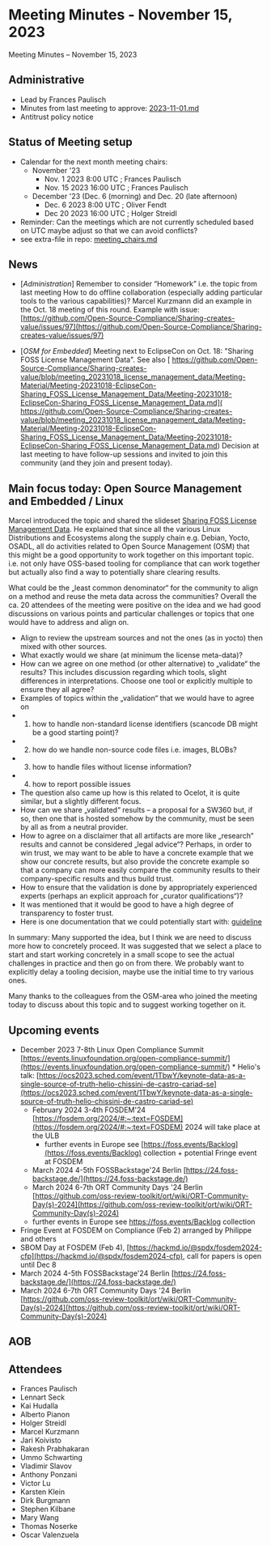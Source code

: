 # Meeting Minutes - November 15, 2023
Meeting Minutes – November 15, 2023
## Administrative
* Lead by Frances Paulisch
* Minutes from last meeting to approve: [2023-11-01.md](https://github.com/Open-Source-Compliance/Sharing-creates-value/blob/master/Meeting-Material/Meeting-20231101/2023-11-01.md)      
* Antitrust policy notice
## Status of Meeting setup
* Calendar for the next month meeting chairs:
  * November '23
    * Nov. 1 2023 8:00 UTC ; Frances Paulisch
    * Nov. 15 2023 16:00 UTC ; Frances Paulisch
  * December '23 (Dec. 6 (morning) and Dec. 20 (late afternoon) 
    * Dec. 6 2023 8:00 UTC ; Oliver Fendt
    * Dec 20 2023 16:00 UTC ; Holger Streidl
* Reminder: Can the meetings which are not currently scheduled based on UTC maybe adjust so that we can avoid conflicts?
* see extra-file in repo: [meeting\_chairs.md](https://github.com/Open-Source-Compliance/Sharing-creates-value/blob/master/Meeting-Material/Meeting-Organization/meeting\_chairs.md)
## News
 * [*Administration*] Remember to consider “Homework” i.e. the topic from last meeting How to do offline collaboration (especially adding particular tools to the various capabilities)? Marcel Kurzmann did an example in the Oct. 18 meeting of this round.  Example with issue: [https://github.com/Open-Source-Compliance/Sharing-creates-value/issues/97](https://github.com/Open-Source-Compliance/Sharing-creates-value/issues/97)

 * [*OSM for Embedded*] Meeting next to EclipseCon on Oct. 18: "Sharing FOSS License Management Data". See also  [ https://github.com/Open-Source-Compliance/Sharing-creates-value/blob/meeting_20231018_license_management_data/Meeting-Material/Meeting-20231018-EclipseCon-Sharing_FOSS_License_Management_Data/Meeting-20231018-EclipseCon-Sharing_FOSS_License_Management_Data.md]( https://github.com/Open-Source-Compliance/Sharing-creates-value/blob/meeting_20231018_license_management_data/Meeting-Material/Meeting-20231018-EclipseCon-Sharing_FOSS_License_Management_Data/Meeting-20231018-EclipseCon-Sharing_FOSS_License_Management_Data.md)  Decision at last meeting to have follow-up sessions and invited to join this community (and they join and present today). 
## Main focus today:		Open Source Management and Embedded / Linux

Marcel introduced the topic and shared the slideset [Sharing FOSS License Management Data](https://github.com/Open-Source-Compliance/Sharing-creates-value/blob/master/Meeting-Material/Meeting-20231115/Sharing_FOSS_License_Management_Data.pptx).  He explained that since all the various Linux Distributions and Ecosystems along the supply chain e.g. Debian, Yocto, OSADL, all do activities related to Open Source Management (OSM) that this might be a good opportunity to work together on this important topic. i.e. not only have OSS-based tooling for compliance that can work together but actually also find a way to potentially share clearing results.  

What could be the „least common denominator“ for the community to align on a method and reuse the meta data across the communities?
Overall the ca. 20 attendees of the meeting were positive on the idea and we had good discussions on various points and particular challenges or topics that one would have to address and align on. 
* Align to review the upstream sources and not the ones (as in yocto) then mixed with other sources.
* What exactly would we share (at minimum the license meta-data)?
* How can we agree on one method (or other alternative) to „validate“ the results? This includes discussion regarding which tools, slight differences in interpretations. Choose one tool or explicitly multiple to ensure they all agree?
* Examples of topics within the „validation“ that we would have to agree on
* 1) how to handle non-standard license identifiers (scancode DB might be a good starting point)?
* 2) how do we handle non-source code files i.e. images, BLOBs?
* 3) how to handle files without license information?
* 4) how to report possible issues
* The question also came up how is this related to Ocelot, it is quite similar, but a slightly different focus.
* How can we share „validated“ results – a proposal for a SW360 but, if so, then one that is hosted somehow by the community, must be seen by all as from a neutral provider.
* How to agree on a disclaimer that all artifacts are more like „research“ results and cannot be considered „legal advice“?  Perhaps, in order to win trust, we may want to be able to have a concrete example that we show our concrete results, but also provide the concrete example so that a company can more easily compare the community results to their company-specific results and thus build trust.
* How to ensure that the validation is done by appropriately experienced experts (perhaps an explicit approach for „curator qualifications“)?
* It was mentioned that it would be good to have a high degree of transparency to foster trust.
* Here is one documentation that we could potentially start with: [guideline](https://gitlab.eclipse.org/eclipse/oniro-compliancetoolchain/toolchain/docs/-/blob/main/audit_workflow/oniro_ip_audit_guidelines.md)

In summary: Many supported the idea, but I think we are need to discuss more how to concretely proceed. It was suggested that we select a place to start and start working concretely in a small scope to see the actual challenges in practice and then go on from there. We probably want to explicitly delay a tooling decision, maybe use the initial time to try various ones.

Many thanks to the colleagues from the OSM-area who joined the meeting today to discuss about this topic and to suggest working together on it.

## Upcoming events
* December 2023 7-8th Linux Open Compliance Summit [https://events.linuxfoundation.org/open-compliance-summit/](https://events.linuxfoundation.org/open-compliance-summit/)
       * Helio's talk: [https://ocs2023.sched.com/event/1TbwY/keynote-data-as-a-single-source-of-truth-helio-chissini-de-castro-cariad-se](https://ocs2023.sched.com/event/1TbwY/keynote-data-as-a-single-source-of-truth-helio-chissini-de-castro-cariad-se)
   * February 2024 3-4th FOSDEM'24 [https://fosdem.org/2024/#:~:text=FOSDEM](https://fosdem.org/2024/#:~:text=FOSDEM) 2024 will take place at the ULB
       * further events in Europe see [https://foss.events/Backlog](https://foss.events/Backlog) collection + potential Fringe event at FOSDEM
   * March 2024 4-5th FOSSBackstage'24 Berlin [https://24.foss-backstage.de/](https://24.foss-backstage.de/)
   * March 2024 6-7th ORT Community Days '24 Berlin [https://github.com/oss-review-toolkit/ort/wiki/ORT-Community-Day(s)-2024](https://github.com/oss-review-toolkit/ort/wiki/ORT-Community-Day(s)-2024)
   * further events in Europe see https://foss.events/Backlog collection   
* Fringe Event at FOSDEM on Compliance (Feb 2) arranged by Philippe and others
* SBOM Day at FOSDEM (Feb 4), [https://hackmd.io/@spdx/fosdem2024-cfp](https://hackmd.io/@spdx/fosdem2024-cfp), call for papers is open until Dec 8
* March 2024 4-5th FOSSBackstage'24 Berlin [https://24.foss-backstage.de/](https://24.foss-backstage.de/)
* March 2024 6-7th ORT Community Days '24 Berlin [https://github.com/oss-review-toolkit/ort/wiki/ORT-Community-Day(s)-2024](https://github.com/oss-review-toolkit/ort/wiki/ORT-Community-Day(s)-2024)

## AOB
## Attendees 
* Frances Paulisch
* Lennart Seck
* Kai Hudalla 
* Alberto Pianon
* Holger Streidl
* Marcel Kurzmann 
* Jari Koivisto
* Rakesh Prabhakaran
* Ummo Schwarting
* Vladimir Slavov 
* Anthony Ponzani 
* Victor Lu
* Karsten Klein
* Dirk Burgmann
* Stephen Kilbane
* Mary Wang
* Thomas Noserke
* Oscar Valenzuela
